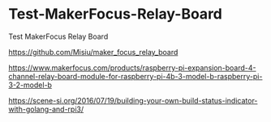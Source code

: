 # Test-MakerFocus-Relay-Board
Test MakerFocus Relay Board

https://github.com/Misiu/maker_focus_relay_board

https://www.makerfocus.com/products/raspberry-pi-expansion-board-4-channel-relay-board-module-for-raspberry-pi-4b-3-model-b-raspberry-pi-3-2-model-b

https://scene-si.org/2016/07/19/building-your-own-build-status-indicator-with-golang-and-rpi3/


